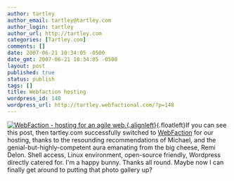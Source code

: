 ```yaml
---
author: tartley
author_email: tartley@tartley.com
author_login: tartley
author_url: http://tartley.com
categories: [Tartley.com]
comments: []
date: 2007-06-21 10:34:05 -0500
date_gmt: 2007-06-21 10:34:05 -0500
layout: post
published: true
status: publish
tags: []
title: Webfaction hosting
wordpress_id: 148
wordpress_url: http://tartley.webfactional.com/?p=148
---
```


[![WebFaction - hosting for an agile
web.](http://tartley.webfactional.com/wp-content/uploads/2007/06/webfaction.thumbnail.png){.alignleft}](http://www.webfaction.com/ "WebFaction - hosting for an agile web."){.floatleft}If
you can see this post, then tartley.com successfully switched to
[WebFaction](http://www.webfaction.com/ "WebFaction - hosting for an agile web.")
for our hosting, thanks to the resounding recommendations of Michael,
and the genial-but-highly-competent aura emanating from the big cheese,
Remi Delon. Shell access, Linux environment, open-source friendly,
Wordpress directly catered for. I'm a happy bunny. Thanks all round.
Maybe now I can finally get around to putting that photo gallery up?
